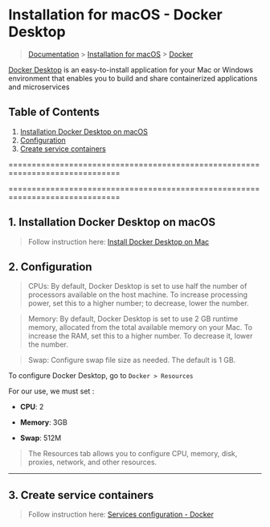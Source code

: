 # Installation for macOS - Docker Desktop

> [Documentation](../readme.md) > [Installation for macOS](./readme.md) > [Docker](./docker.md)

[Docker Desktop](https://docs.docker.com/) is an easy-to-install application for your Mac or Windows environment that enables you to build and share containerized applications and microservices

## Table of Contents
1. [Installation Docker Desktop on macOS](#installation)
2. [Configuration](#configuration)
3. [Create service containers](#create-service-container)

==============================================================================

==============================================================================

## 1. Installation Docker Desktop on macOS

> Follow instruction here: [Install Docker Desktop on Mac](https://docs.docker.com/docker-for-mac/install/)

## 2. Configuration

> CPUs: By default, Docker Desktop is set to use half the number of processors available on the host machine. To increase processing power, set this to a higher number; to decrease, lower the number.

> Memory: By default, Docker Desktop is set to use 2 GB runtime memory, allocated from the total available memory on your Mac. To increase the RAM, set this to a higher number. To decrease it, lower the number.

> Swap: Configure swap file size as needed. The default is 1 GB.

To configure Docker Desktop, go to `Docker > Resources`

For our use, we must set :

* **CPU**: 2

* **Memory**: 3GB

* **Swap**: 512M

> The Resources tab allows you to configure CPU, memory, disk, proxies, network, and other resources.

---

## 3. Create service containers

> Follow instruction here: [Services configuration - Docker](./../configuration/services/docker.md)

